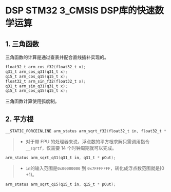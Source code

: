 # DSP STM32 3_CMSIS DSP库的快速数学运算

## 1. 三角函数

三角函数的计算是通过查表并配合直线插补实现的。

```c
float32_t arm_cos_f32(float32_t x);
q31_t arm_cos_q31(q31_t x);
q15_t arm_cos_q15(q15_t x);
float32_t arm_sin_f32(float32_t x);
q31_t arm_sin_q31(q31_t x);
q15_t arm_cos_q15(q15_t x);
```

三角函数计算使用弧度制。

## 2. 平方根

```c
__STATIC_FORCEINLINE arm_status arm_sqrt_f32(float32_t in, float32_t * pOut);
```

> - 对于带 FPU 的处理器来说，浮点数的平方根求解只需调用指令`__sqrtf`，仅需要 14 个时钟周期就可以完成。

```c
arm_status arm_sqrt_q31(q31_t in, q31_t * pOut);
```

> - `in`的输入范围是`0x00000000` 到 `0x7FFFFFFF`，转化成浮点数范围就是[0 +1)。

```c
arm_status arm_sqrt_q15(q15_t in, q15_t * pOut);
```

